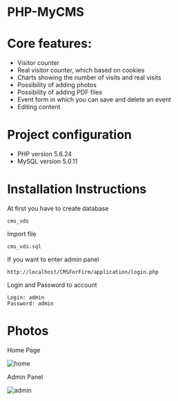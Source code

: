 # PHP-MyCMS

Core features:
========================

- Visitor counter
- Real visitor counter, which based on cookies
- Charts showing the number of visits and real visits
- Possibility of adding photos
- Possibility of adding PDF files
- Event form in which you can save and delete an event
- Editing content



Project configuration
========================

- PHP version 5.6.24
- MySQL version 5.0.11


Installation Instructions
========================

At first you have to create database 
~~~
cms_vds
~~~
Import file 
~~~
cms_vds.sql
~~~
If you want to enter admin panel
~~~
http://localhost/CMSForFirm/application/login.php
~~~
Login and Password to account
~~~
Login: admin
Password: admin
~~~

Photos
========================

Home Page

![home](https://cloud.githubusercontent.com/assets/17146309/26152538/9bc6b576-3b07-11e7-862e-fed7fab65145.png)

Admin Panel

![admin](https://cloud.githubusercontent.com/assets/17146309/26151936/32463114-3b05-11e7-83ad-819441a59fb5.png)
